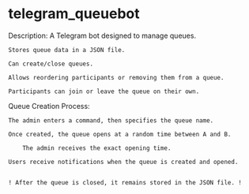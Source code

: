 # telegram_queuebot
Description:
A Telegram bot designed to manage queues.

    Stores queue data in a JSON file.

    Can create/close queues.

    Allows reordering participants or removing them from a queue.

    Participants can join or leave the queue on their own.

Queue Creation Process:

    The admin enters a command, then specifies the queue name.

    Once created, the queue opens at a random time between A and B.

        The admin receives the exact opening time.

    Users receive notifications when the queue is created and opened.

    
    ! After the queue is closed, it remains stored in the JSON file. !

